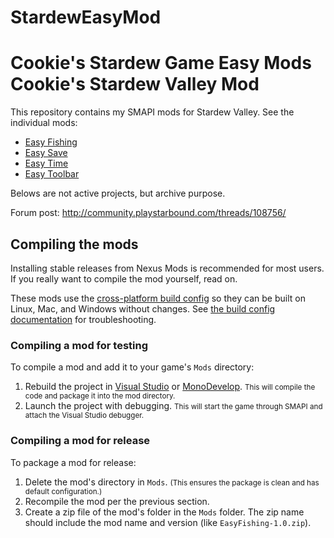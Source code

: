 # StardewEasyMod
Cookie's Stardew Game Easy Mods
Cookie's Stardew Valley Mod
=====
This repository contains my SMAPI mods for Stardew Valley. See the individual mods:

* [Easy Fishing](EasyFishing)
* [Easy Save](EasySave)
* [Easy Time](EasyTime)
* [Easy Toolbar](EasyToolbar)

Belows are not active projects, but archive purpose.

Forum post: http://community.playstarbound.com/threads/108756/

## Compiling the mods
Installing stable releases from Nexus Mods is recommended for most users.
If you really want to compile the mod yourself, read on.

These mods use the [cross-platform build config](https://github.com/Pathoschild/Stardew.ModBuildConfig#readme)
so they can be built on Linux, Mac, and Windows without changes.
See [the build config documentation](https://github.com/Pathoschild/Stardew.ModBuildConfig#readme) for troubleshooting.

### Compiling a mod for testing
To compile a mod and add it to your game's `Mods` directory:

1. Rebuild the project in [Visual Studio](https://www.visualstudio.com/vs/community/)
   or [MonoDevelop](http://www.monodevelop.com/).
   <small>This will compile the code and package it into the mod directory.</small>
2. Launch the project with debugging.
   <small>This will start the game through SMAPI and attach the Visual Studio debugger.</small>

### Compiling a mod for release
To package a mod for release:

1. Delete the mod's directory in `Mods`.
   <small>(This ensures the package is clean and has default configuration.)</small>
2. Recompile the mod per the previous section.
3. Create a zip file of the mod's folder in the `Mods` folder.
   The zip name should include the mod name and version (like `EasyFishing-1.0.zip`).

